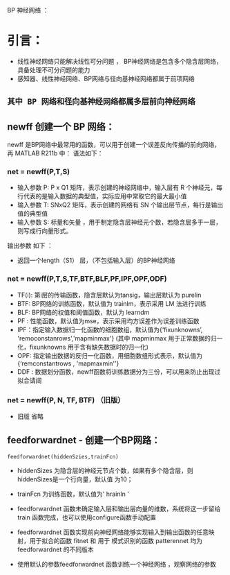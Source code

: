 BP 神经网络 ：

# 引言：

- 线性神经网络只能解决线性可分问题 ， BP神经网络是包含多个隐含层网络，具备处理不可分问题的能力
- 感知器、线性神经网络、BP网络与径向基神经网络都属于前项网络


`
其中 BP 网络和径向基神经网络都属多层前向神经网络
`
----- 

## newff 创建一个 BP 网络：



newff 是BP网络中最常用的函数，可以用于创建一个误差反向传播的前向网络，再 MATLAB R211b 中：
语法如下：


###  net = newff(P,T,S)
- 输入参数 P: P x Q1 矩阵，表示创建的神经网络中，输入层有 R 个神经元，每行代表的是输入数据的典型值，实际应用中常取它的最大最小值
- 输入参数 T: SNxQ2 矩阵，表示创建的网络有 SN 个输出层节点，每行是输出值的典型值
- 输入参数 S: 标量和矢量 ，用于制定隐含层神经元个数，若隐含层多于一层，则写成行向量形式。


输出参数 如下 ：
- 返回一个length（S1） 层，（不包括输入层）的BP神经网络



### net = newff(P,T,S,TF,BTF,BLF,PF,IPF,OPF,ODF)
- TF(i): 第i层的传输函数，隐含层默认为tansig，输出层默认为 purelin
- BTF:  BP网络的训练函数，默认值为 trainlm，表示采用 LM 法进行训练
- BLF: BP网络的权值和阈值函数，默认为 learndm
- PF : 性能函数，默认值为mse，表示采用均方误差作为误差训练函数
- IPF：指定输入数据归一化函数的细胞数组，默认值为{‘fixunknowns’, 'remoconstanrows','mapminmax'} 
(其中 mapminmax 用于正常数据的归一化，fixunknowns 用于含有缺失数据时的归一化)
- OPF: 指定输出数据的反归一化函数，用细胞数组形式表示，默认值为{‘remconstantrows , 'mapmaxmin'’}
- DDF : 数据划分函数，newff函数将训练数据分为三份，可以用来防止出现过拟合请阔


### net = newff(P, N, TF, BTF) （旧版）
- 旧版 省略


## feedforwardnet - 创建一个BP网路：
`
  feedforwardnet(hiddenSzies,trainFcn)
`

- hiddenSizes 为隐含层的神经元节点个数，如果有多个隐含层，则hiddenSizes是一个行向量，默认值 为10；
- trainFcn 为训练函数，默认值为' hrainln ' 
- feedforwardnet 函数未确定输入层和输出层向量的维数，系统将这一步留给 train 函数完成，也可以使用configure函数手动配置
- feedforwardnet 函数实现前向神经网络能够实现输入到输出函数的任意映射，用于拟合的函数 fitnet 和 用于 模式识别的函数 patterennet 均为 feedforwardnet 的不同版本

- 使用默认的参数feedforwardnet 函数训练一个神经网络 ，观察网络的参数
































